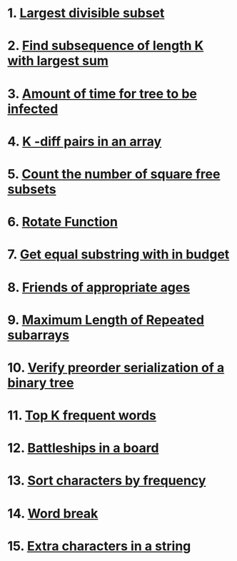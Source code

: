 # 1. [Largest divisible subset](https://leetcode.com/problems/largest-divisible-subset/description/)

# 2. [Find subsequence of length K with largest sum](https://leetcode.com/problems/find-subsequence-of-length-k-with-the-largest-sum/description/)

# 3. [Amount of time for tree to be infected](https://leetcode.com/problems/amount-of-time-for-binary-tree-to-be-infected/description/?envType=daily-question&envId=2024-01-10)

# 4. [K -diff pairs in an array](https://leetcode.com/problems/k-diff-pairs-in-an-array/description/)

# 5. [Count the number of square free subsets](https://leetcode.com/problems/count-the-number-of-square-free-subsets/description/)

# 6. [Rotate Function](https://leetcode.com/problems/rotate-function/description/)

# 7. [Get equal substring with in budget](https://leetcode.com/problems/get-equal-substrings-within-budget/description/)

# 8. [Friends of appropriate ages](https://leetcode.com/problems/friends-of-appropriate-ages/description/)

# 9. [Maximum Length of  Repeated subarrays](https://leetcode.com/problems/maximum-length-of-repeated-subarray/description/)

# 10. [Verify preorder serialization of a binary tree](https://leetcode.com/problems/verify-preorder-serialization-of-a-binary-tree/description/)

# 11. [Top K frequent words](https://leetcode.com/problems/top-k-frequent-words/description/)

# 12. [Battleships in a board](https://leetcode.com/problems/battleships-in-a-board/description/)

# 13. [Sort characters by frequency](https://leetcode.com/problems/sort-characters-by-frequency/description/)

# 14. [Word break](https://leetcode.com/problems/word-break/description/)

# 15. [Extra characters in a string](https://leetcode.com/problems/extra-characters-in-a-string/description/)

